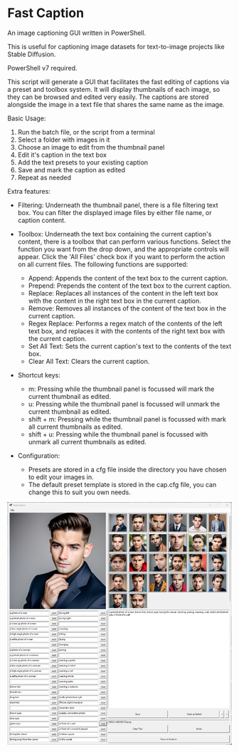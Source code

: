# Fast Caption
An image captioning GUI written in PowerShell.

This is useful for captioning image datasets for text-to-image projects like Stable Diffusion.

PowerShell v7 required.

This script will generate a GUI that facilitates the fast editing of captions via a preset and toolbox system.
It will display thumbnails of each image, so they can be browsed and edited very easily.
The captions are stored alongside the image in a text file that shares the same name as the image.

Basic Usage:
1. Run the batch file, or the script from a terminal
2. Select a folder with images in it
3. Choose an image to edit from the thumbnail panel
4. Edit it's caption in the text box
5. Add the text presets to your existing caption
6. Save and mark the caption as edited
7. Repeat as needed

Extra features:
- Filtering: Underneath the thumbnail panel, there is a file filtering text box. You can filter the displayed image files by either file name, or caption content.

- Toolbox: Underneath the text box containing the current caption's content, there is a toolbox that can perform various functions. Select the function you want from the drop down, and the appropriate controls will appear. Click the 'All Files' check box if you want to perform the action on all current files. The following functions are supported:
  - Append: Appends the content of the text box to the current caption.
  - Prepend: Prepends the content of the text box to the current caption.
  - Replace: Replaces all instances of the content in the left text box with the content in the right text box in the current caption.
  - Remove: Removes all instances of the content of the text box in the current caption.
  - Regex Replace: Performs a regex match of the contents of the left text box, and replaces it with the contents of the right text box with the current caption.
  - Set All Text: Sets the current caption's text to the contents of the text box.
  - Clear All Text: Clears the current caption.

- Shortcut keys:
   - m: Pressing while the thumbnail panel is focussed will mark the current thumbnail as edited.
   - u: Pressing while the thumbnail panel is focussed will unmark the current thumbnail as edited.
   - shift + m: Pressing while the thumbnail panel is focussed with mark all current thumbnails as edited.
   - shift + u: Pressing while the thumbnail panel is focussed with unmark all current thumbnails as edited.

- Configuration:
  - Presets are stored in a cfg file inside the directory you have chosen to edit your images in.
  - The default preset template is stored in the cap.cfg file, you can change this to suit you own needs.

![Screenshot](screenshot.png)
